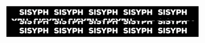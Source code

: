 <div style='min-width: 100%; background-color: black;'>
  <div align="center">
    <img width="480" height="78" src="https://github.com/tit-alex/tit-alex/blob/main/assets/giphygif.gif">
  </div>
</div>